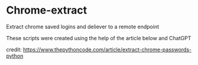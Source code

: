 # Chrome-extract
Extract chrome saved logins and deliever to a remote endpoint

These scripts were created using the help of the article below and ChatGPT

credit: https://www.thepythoncode.com/article/extract-chrome-passwords-python





